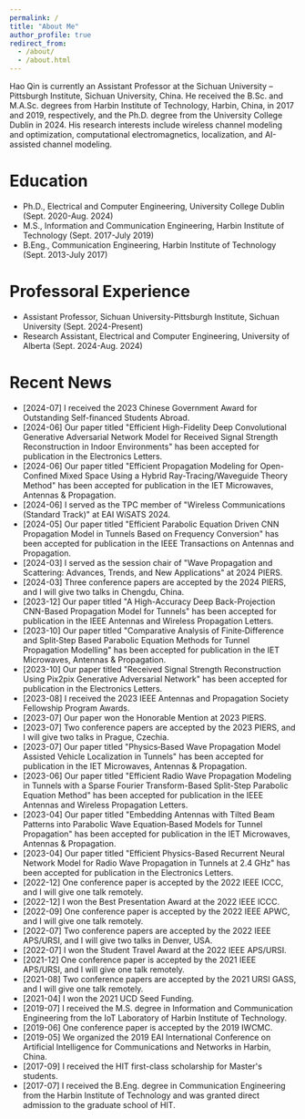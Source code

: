 ```yaml
---
permalink: /
title: "About Me"
author_profile: true
redirect_from: 
  - /about/
  - /about.html
---
```


Hao Qin is currently an Assistant Professor at the Sichuan University – Pittsburgh Institute, Sichuan University, China. He received the B.Sc. and M.A.Sc. degrees from Harbin Institute of Technology, Harbin, China, in 2017 and 2019, respectively, and the Ph.D. degree from the University College Dublin in 2024. His research interests include wireless channel modeling and optimization, computational electromagnetics, localization, and AI-assisted channel modeling.

Education
======
- Ph.D., Electrical and Computer Engineering, University College Dublin (Sept. 2020-Aug. 2024)
- M.S., Information and Communication Engineering, Harbin Institute of Technology (Sept. 2017-July 2019)
- B.Eng., Communication Engineering, Harbin Institute of Technology (Sept. 2013-July 2017)

Professoral Experience
======
- Assistant Professor, Sichuan University-Pittsburgh Institute, Sichuan University (Sept. 2024-Present)
- Research Assistant, Electrical and Computer Engineering, University of Alberta (Sept. 2024-Aug. 2024)

Recent News
======
- [2024-07] I received the 2023 Chinese Government Award for Outstanding Self-financed Students Abroad.
- [2024-06] Our paper titled "Efficient High-Fidelity Deep Convolutional Generative Adversarial Network Model for Received Signal Strength Reconstruction in Indoor Environments" has been accepted for publication in the Electronics Letters.
- [2024-06] Our paper titled "Efficient Propagation Modeling for Open-Confined Mixed Space Using a Hybrid Ray-Tracing/Waveguide Theory Method" has been accepted for publication in the IET Microwaves, Antennas & Propagation.
- [2024-06] I served as the TPC member of "Wireless Communications (Standard Track)" at EAI WiSATS 2024.
- [2024-05] Our paper titled "Efficient Parabolic Equation Driven CNN Propagation Model in Tunnels Based on Frequency Conversion" has been accepted for publication in the IEEE Transactions on Antennas and Propagation.
- [2024-03] I served as the session chair of "Wave Propagation and Scattering: Advances, Trends, and New Applications" at 2024 PIERS.
- [2024-03] Three conference papers are accepted by the 2024 PIERS, and I will give two talks in Chengdu, China.
- [2023-12] Our paper titled "A High-Accuracy Deep Back-Projection CNN-Based Propagation Model for Tunnels" has been accepted for publication in the IEEE Antennas and Wireless Propagation Letters.
- [2023-10] Our paper titled "Comparative Analysis of Finite‐Difference and Split‐Step Based Parabolic Equation Methods for Tunnel Propagation Modelling" has been accepted for publication in the IET Microwaves, Antennas & Propagation.
- [2023-10] Our paper titled "Received Signal Strength Reconstruction Using Pix2pix Generative Adversarial Network" has been accepted for publication in the Electronics Letters.
- [2023-08] I received the 2023 IEEE Antennas and Propagation Society Fellowship Program Awards.
- [2023-07] Our paper won the Honorable Mention at 2023 PIERS.
- [2023-07] Two conference papers are accepted by the 2023 PIERS, and I will give two talks in Prague, Czechia.
- [2023-07] Our paper titled "Physics‐Based Wave Propagation Model Assisted Vehicle Localization in Tunnels" has been accepted for publication in the IET Microwaves, Antennas & Propagation.
- [2023-06] Our paper titled "Efficient Radio Wave Propagation Modeling in Tunnels with a Sparse Fourier Transform-Based Split-Step Parabolic Equation Method" has been accepted for publication in the IEEE Antennas and Wireless Propagation Letters.
- [2023-04] Our paper titled "Embedding Antennas with Tilted Beam Patterns into Parabolic Wave Equation‐Based Models for Tunnel Propagation" has been accepted for publication in the IET Microwaves, Antennas & Propagation.
- [2023-04] Our paper titled "Efficient Physics-Based Recurrent Neural Network Model for Radio Wave Propagation in Tunnels at 2.4 GHz" has been accepted for publication in the Electronics Letters.
- [2022-12] One conference paper is accepted by the 2022 IEEE ICCC, and I will give one talk remotely.
- [2022-12] I won the Best Presentation Award at the 2022 IEEE ICCC.
- [2022-09] One conference paper is accepted by the 2022 IEEE APWC, and I will give one talk remotely.
- [2022-07] Two conference papers are accepted by the 2022 IEEE APS/URSI, and I will give two talks in Denver, USA.
- [2022-07] I won the Student Travel Award at the 2022 IEEE APS/URSI.
- [2021-12] One conference paper is accepted by the 2021 IEEE APS/URSI, and I will give one talk remotely.
- [2021-08] Two conference papers are accepted by the 2021 URSI GASS, and I will give one talk remotely.
- [2021-04] I won the 2021 UCD Seed Funding.
- [2019-07] I received the M.S. degree in Information and Communication Engineering from the IoT Laboratory of Harbin Institute of Technology.
- [2019-06] One conference paper is accepted by the 2019 IWCMC.
- [2019-05] We organized the 2019 EAI International Conference on Artificial Intelligence for Communications and Networks in Harbin, China.
- [2017-09] I received the HIT first-class scholarship for Master's students.
- [2017-07] I received the B.Eng. degree in Communication Engineering from the Harbin Institute of Technology and was granted direct admission to the graduate school of HIT.


